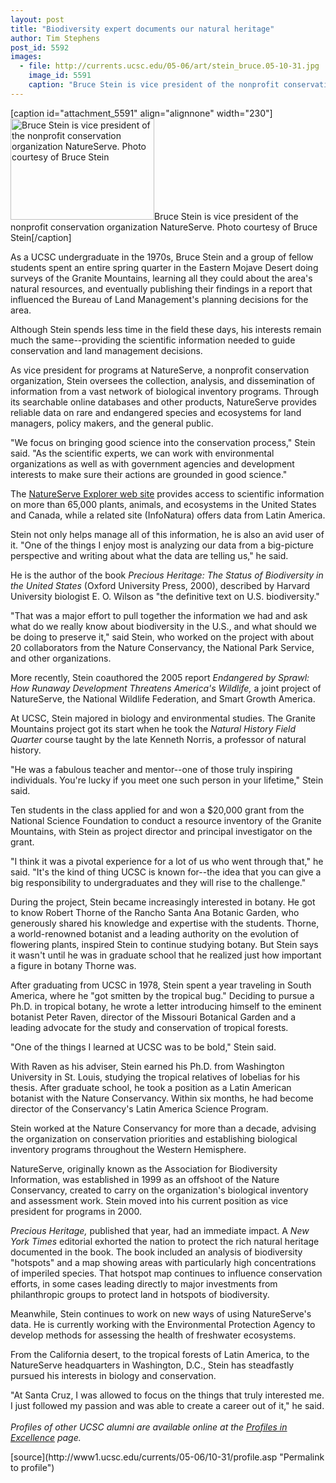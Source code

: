 ```yaml
---
layout: post
title: "Biodiversity expert documents our natural heritage"
author: Tim Stephens 
post_id: 5592
images:
  - file: http://currents.ucsc.edu/05-06/art/stein_bruce.05-10-31.jpg
    image_id: 5591
    caption: "Bruce Stein is vice president of the nonprofit conservation organization NatureServe. Photo courtesy of Bruce Stein"
---
```


[caption id="attachment_5591" align="alignnone" width="230"]<a href="http://localhost/mysite/wp-content/uploads/2005/10/stein_bruce.05-10-31.jpg"><img class="size-full wp-image-5591" src="http://localhost/mysite/wp-content/uploads/2005/10/stein_bruce.05-10-31.jpg" alt="Bruce Stein is vice president of the nonprofit conservation organization NatureServe. Photo courtesy of Bruce Stein" width="230" height="162" /></a>Bruce Stein is vice president of the nonprofit conservation organization NatureServe. Photo courtesy of Bruce Stein[/caption]
<a name="content" id="content"></a>
<p>
  As a UCSC undergraduate in the 1970s, Bruce Stein and a group of fellow students spent an entire spring quarter in the Eastern Mojave Desert doing surveys of the Granite Mountains, learning all they could about the area's natural resources, and eventually publishing their findings in a report that influenced the Bureau of Land Management's planning decisions for the area.
</p>
<p>
  Although Stein spends less time in the field these days, his interests remain much the same--providing the scientific information needed to guide conservation and land management decisions.
</p>
<p>
  As vice president for programs at NatureServe, a nonprofit conservation organization, Stein oversees the collection, analysis, and dissemination of information from a vast network of biological inventory programs. Through its searchable online databases and other products, NatureServe provides reliable data on rare and endangered species and ecosystems for land managers, policy makers, and the general public.
</p>
<p>
  "We focus on bringing good science into the conservation process," Stein said. "As the scientific experts, we can work with environmental organizations as well as with government agencies and development interests to make sure their actions are grounded in good science."
</p>
<p>
  The <a href="http://www.natureserve.org/">NatureServe Explorer web site</a> provides access to scientific information on more than 65,000 plants, animals, and ecosystems in the United States and Canada, while a related site (InfoNatura) offers data from Latin America.
</p>
<p>
  Stein not only helps manage all of this information, he is also an avid user of it. "One of the things I enjoy most is analyzing our data from a big-picture perspective and writing about what the data are telling us," he said.
</p>
<p>
  He is the author of the book <i>Precious Heritage: The Status of Biodiversity in the United States</i> (Oxford University Press, 2000), described by Harvard University biologist E. O. Wilson as "the definitive text on U.S. biodiversity."
</p>
<p>
  "That was a major effort to pull together the information we had and ask what do we really know about biodiversity in the U.S., and what should we be doing to preserve it," said Stein, who worked on the project with about 20 collaborators from the Nature Conservancy, the National Park Service, and other organizations.
</p>
<p>
  More recently, Stein coauthored the 2005 report <i>Endangered by Sprawl: How Runaway Development Threatens America's Wildlife,</i> a joint project of NatureServe, the National Wildlife Federation, and Smart Growth America.
</p>
<p>
  At UCSC, Stein majored in biology and environmental studies. The Granite Mountains project got its start when he took the <i>Natural History Field Quarter</i> course taught by the late Kenneth Norris, a professor of natural history.
</p>
<p>
  "He was a fabulous teacher and mentor--one of those truly inspiring individuals. You're lucky if you meet one such person in your lifetime," Stein said.
</p>
<p>
  Ten students in the class applied for and won a $20,000 grant from the National Science Foundation to conduct a resource inventory of the Granite Mountains, with Stein as project director and principal investigator on the grant.
</p>
<p>
  "I think it was a pivotal experience for a lot of us who went through that," he said. "It's the kind of thing UCSC is known for--the idea that you can give a big responsibility to undergraduates and they will rise to the challenge."
</p>
<p>
  During the project, Stein became increasingly interested in botany. He got to know Robert Thorne of the Rancho Santa Ana Botanic Garden, who generously shared his knowledge and expertise with the students. Thorne, a world-renowned botanist and a leading authority on the evolution of flowering plants, inspired Stein to continue studying botany. But Stein says it wasn't until he was in graduate school that he realized just how important a figure in botany Thorne was.
</p>
<p>
  After graduating from UCSC in 1978, Stein spent a year traveling in South America, where he "got smitten by the tropical bug." Deciding to pursue a Ph.D. in tropical botany, he wrote a letter introducing himself to the eminent botanist Peter Raven, director of the Missouri Botanical Garden and a leading advocate for the study and conservation of tropical forests.
</p>
<p>
  "One of the things I learned at UCSC was to be bold," Stein said.
</p>
<p>
  With Raven as his adviser, Stein earned his Ph.D. from Washington University in St. Louis, studying the tropical relatives of lobelias for his thesis. After graduate school, he took a position as a Latin American botanist with the Nature Conservancy. Within six months, he had become director of the Conservancy's Latin America Science Program.
</p>
<p>
  Stein worked at the Nature Conservancy for more than a decade, advising the organization on conservation priorities and establishing biological inventory programs throughout the Western Hemisphere.
</p>
<p>
  NatureServe, originally known as the Association for Biodiversity Information, was established in 1999 as an offshoot of the Nature Conservancy, created to carry on the organization's biological inventory and assessment work. Stein moved into his current position as vice president for programs in 2000.
</p>
<p>
  <i>Precious Heritage,</i> published that year, had an immediate impact. A <i>New York Times</i> editorial exhorted the nation to protect the rich natural heritage documented in the book. The book included an analysis of biodiversity "hotspots" and a map showing areas with particularly high concentrations of imperiled species. That hotspot map continues to influence conservation efforts, in some cases leading directly to major investments from philanthropic groups to protect land in hotspots of biodiversity.
</p>
<p>
  Meanwhile, Stein continues to work on new ways of using NatureServe's data. He is currently working with the Environmental Protection Agency to develop methods for assessing the health of freshwater ecosystems.
</p>
<p>
  From the California desert, to the tropical forests of Latin America, to the NatureServe headquarters in Washington, D.C., Stein has steadfastly pursued his interests in biology and conservation.
</p>
<p>
  "At Santa Cruz, I was allowed to focus on the things that truly interested me. I just followed my passion and was able to create a career out of it," he said.<br>
  <br>
  <i>Profiles of other UCSC alumni are available online at the <a href="http://www.ucsc.edu/alumni_friends/profiles/">Profiles in Excellence</a> page.</i>
</p>
<form>
  <input name="t1" size="-1" type="hidden">
</form>




</p>
[source](http://www1.ucsc.edu/currents/05-06/10-31/profile.asp "Permalink to profile")
